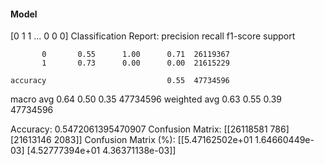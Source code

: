 #### Model
[0 1 1 ... 0 0 0]
Classification Report:
              precision    recall  f1-score   support

           0       0.55      1.00      0.71  26119367
           1       0.73      0.00      0.00  21615229

    accuracy                           0.55  47734596
   macro avg       0.64      0.50      0.35  47734596
weighted avg       0.63      0.55      0.39  47734596

Accuracy: 0.5472061395470907
Confusion Matrix:
[[26118581      786]
 [21613146     2083]]
Confusion Matrix (%):
[[5.47162502e+01 1.64660449e-03]
 [4.52777394e+01 4.36371138e-03]]
